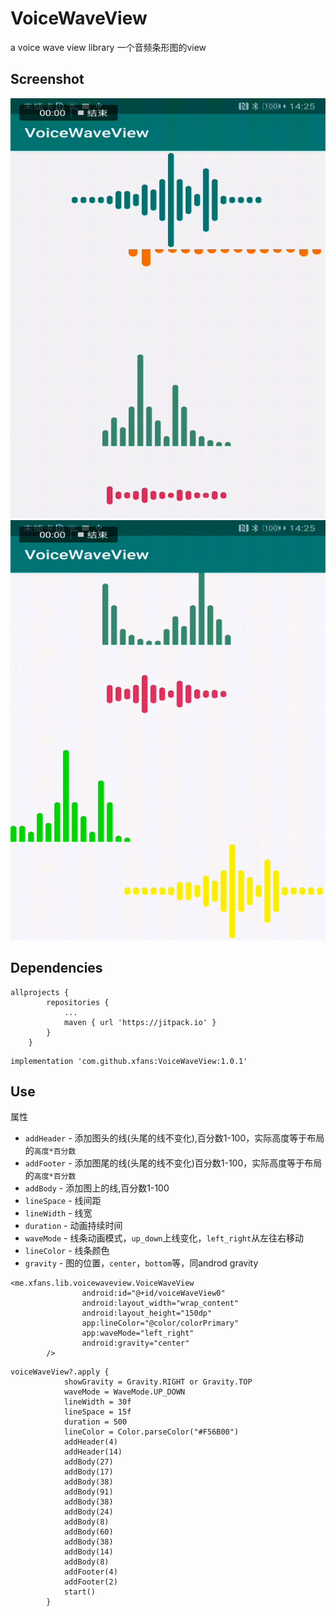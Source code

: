 # VoiceWaveView
a voice wave view library
一个音频条形图的view

## Screenshot
![Screenshot2](pic/2.gif)![Screenshot1](pic/1.gif)

## Dependencies

```
allprojects {
		repositories {
			...
			maven { url 'https://jitpack.io' }
		}
	}
```

```
implementation 'com.github.xfans:VoiceWaveView:1.0.1'
```
## Use

属性

 * `addHeader` - 添加图头的线(头尾的线不变化),百分数1-100，实际高度等于布局的`高度*百分数`
 * `addFooter`  - 添加图尾的线(头尾的线不变化)百分数1-100，实际高度等于布局的`高度*百分数`
 * `addBody` - 添加图上的线,百分数1-100
 * `lineSpace` - 线间距
 * `lineWidth` - 线宽
 * `duration` - 动画持续时间
 * `waveMode` - 线条动画模式，`up_down`上线变化，`left_right`从左往右移动
 * `lineColor` - 线条颜色
 * `gravity` - 图的位置，`center`，`bottom`等，同androd gravity

```
<me.xfans.lib.voicewaveview.VoiceWaveView
                android:id="@+id/voiceWaveView0"
                android:layout_width="wrap_content"
                android:layout_height="150dp"
                app:lineColor="@color/colorPrimary"
                app:waveMode="left_right"
                android:gravity="center"
        />
```
```
voiceWaveView?.apply {
            showGravity = Gravity.RIGHT or Gravity.TOP
            waveMode = WaveMode.UP_DOWN
            lineWidth = 30f
            lineSpace = 15f
            duration = 500
            lineColor = Color.parseColor("#F56B00")
            addHeader(4)
            addHeader(14)
            addBody(27)
            addBody(17)
            addBody(38)
            addBody(91)
            addBody(38)
            addBody(24)
            addBody(8)
            addBody(60)
            addBody(38)
            addBody(14)
            addBody(8)
            addFooter(4)
            addFooter(2)
            start()
        }
```
